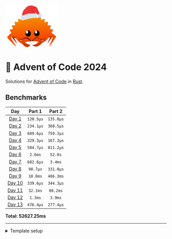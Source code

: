 <img src="./.assets/christmas_ferris.png" width="164">

# 🎄 Advent of Code 2024

Solutions for [Advent of Code](https://adventofcode.com/) in [Rust](https://www.rust-lang.org/).

<!--- advent_readme_stars table --->

<!--- benchmarking table --->
## Benchmarks

| Day | Part 1 | Part 2 |
| :---: | :---: | :---:  |
| [Day 1](./src/bin/01.rs) | `120.5µs` | `135.0µs` |
| [Day 2](./src/bin/02.rs) | `234.1µs` | `360.5µs` |
| [Day 3](./src/bin/03.rs) | `689.6µs` | `759.3µs` |
| [Day 4](./src/bin/04.rs) | `329.3µs` | `167.3µs` |
| [Day 5](./src/bin/05.rs) | `504.7µs` | `811.2µs` |
| [Day 6](./src/bin/06.rs) | `2.6ms` | `52.0s` |
| [Day 7](./src/bin/07.rs) | `682.6µs` | `3.4ms` |
| [Day 8](./src/bin/08.rs) | `90.7µs` | `331.0µs` |
| [Day 9](./src/bin/09.rs) | `10.8ms` | `486.3ms` |
| [Day 10](./src/bin/10.rs) | `339.6µs` | `344.3µs` |
| [Day 11](./src/bin/11.rs) | `32.1ms` | `80.2ms` |
| [Day 12](./src/bin/12.rs) | `1.3ms` | `3.9ms` |
| [Day 13](./src/bin/13.rs) | `476.4µs` | `277.4µs` |

**Total: 52627.25ms**
<!--- benchmarking table --->

---

<details>
    <summary>Template setup</summary>

    ## Template setup

    This template supports all major OS (macOS, Linux, Windows).

    ### 📝 Create your repository

    1.  Open [the template repository](https://github.com/fspoettel/advent-of-code-rust) on Github.
    2.  Click [Use this template](https://github.com/fspoettel/advent-of-code-rust/generate) and create your repository.
    3.  Clone your repository to your computer.
    4.  If you are solving a previous year's advent of code, change the `AOC_YEAR` variable in `.cargo/config.toml` to reflect the year you are solving.

    ### 💻 Setup rust

    1.  Install the [Rust toolchain](https://www.rust-lang.org/tools/install).
    2.  (recommended) Install the [rust-analyzer](https://rust-analyzer.github.io/manual.html) extension for your code editor.
    3.  (optional) Install a native debugger. If you are using VS Code, [CodeLLDB](https://marketplace.visualstudio.com/items?itemName=vadimcn.vscode-lldb) is a good option.

    ---

    ✨ You can start solving puzzles now! Head to the [Usage section](#usage) to see how to use this template. If you like, you can configure [some optional features](#optional-template-features).

    ## Usage

    ### ➡️ Scaffold a day

    ```sh
    # example: `cargo scaffold 1`
    cargo scaffold <day>

    # output:
    # Created module file "src/bin/01.rs"
    # Created empty input file "data/inputs/01.txt"
    # Created empty example file "data/examples/01.txt"
    # ---
    # 🎄 Type `cargo solve 01` to run your solution.
    ```

    Individual solutions live in the `./src/bin/` directory as separate binaries. _Inputs_ and _examples_ live in the the `./data` directory.

    Every [solution](https://github.com/fspoettel/advent-of-code-rust/blob/main/src/template.txt) has _tests_ referencing its _example_ file in `./data/examples`. Use these tests to develop and debug your solutions against the example input. In VS Code, `rust-analyzer` will display buttons for running / debugging these unit tests above the unit test blocks.

    > [!TIP]
    > If a day has multiple example inputs, you can use the `read_file_part()` helper in your tests instead of `read_file()`. If this e.g. applies to day 1, you can create a second example file `01-2.txt` and invoke the helper like `let result = part_two(&advent_of_code::template::read_file_part("examples", DAY, 2));`. This supports an arbitrary number of example files.

    ### ➡️ Download input for a day

    > [!IMPORTANT]
    > This requires [installing the aoc-cli crate](#configure-aoc-cli-integration).

    You can automatically download puzzle input and description by either appending the `--download` flag to `scaffold` (e.g. `cargo scaffold 4 --download`) or with the separate `download` command:

    ```sh
    # example: `cargo download 1`
    cargo download <day>

    # output:
    # [INFO  aoc] 🎄 aoc-cli - Advent of Code command-line tool
    # [INFO  aoc_client] 🎅 Saved puzzle to 'data/puzzles/01.md'
    # [INFO  aoc_client] 🎅 Saved input to 'data/inputs/01.txt'
    # ---
    # 🎄 Successfully wrote input to "data/inputs/01.txt".
    # 🎄 Successfully wrote puzzle to "data/puzzles/01.md".
    ```

    ### ➡️ Run solutions for a day

    ```sh
    # example: `cargo solve 01`
    cargo solve <day>

    # output:
    #     Finished dev [unoptimized + debuginfo] target(s) in 0.13s
    #     Running `target/debug/01`
    # Part 1: 42 (166.0ns)
    # Part 2: 42 (41.0ns)
    ```

    The `solve` command runs your solution against real puzzle inputs. To run an optimized build of your code, append the `--release` flag as with any other rust program.

    #### Submitting solutions

    > [!IMPORTANT]
    > This requires [installing the aoc-cli crate](#configure-aoc-cli-integration).

    Append the `--submit <part>` option to the `solve` command to submit your solution for checking.

    ### ➡️ Run all solutions

    ```sh
    cargo all

    # output:
    #     Running `target/release/advent_of_code`
    # ----------
    # | Day 01 |
    # ----------
    # Part 1: 42 (19.0ns)
    # Part 2: 42 (19.0ns)
    # <...other days...>
    # Total: 0.20ms
    ```

    This runs all solutions sequentially and prints output to the command-line. Same as for the `solve` command, the `--release` flag runs an optimized build.

    ### ➡️ Benchmark your solutions

    ```sh
    # example: `cargo time 8 --store`
    cargo time <day> [--all] [--store]

    # output:
    # Day 08
    # ------
    # Part 1: 1 (39.0ns @ 10000 samples)
    # Part 2: 2 (39.0ns @ 10000 samples)
    #
    # Total (Run): 0.00ms
    #
    # Stored updated benchmarks.
    ```

    The `cargo time` command allows you to benchmark your code and store timings in the readme. When benching, the runner will run your code between `10` and `10.000` times, depending on execution time of first execution, and print the average execution time.

    `cargo time` has three modes of execution:

    1.  `cargo time` without arguments incrementally benches solutions that do not have been stored in the readme yet and skips the rest.
    2.  `cargo time <day>` benches a single solution.
    3.  `cargo time --all` benches all solutions.

    By default, `cargo time` does not write to the readme. In order to do so, append the `--store` flag: `cargo time --store`.

    > Please note that these are not _scientific_ benchmarks, understand them as a fun approximation. 😉 Timings, especially in the microseconds range, might change a bit between invocations.

    ### ➡️ Run all tests

    ```sh
    cargo test
    ```

    To run tests for a specific day, append `--bin <day>`, e.g. `cargo test --bin 01`. You can further scope it down to a specific part, e.g. `cargo test --bin 01 part_one`.

    ### ➡️ Read puzzle description

    > [!IMPORTANT]
    > This command requires [installing the aoc-cli crate](#configure-aoc-cli-integration).

    ```sh
    # example: `cargo read 1`
    cargo read <day>

    # output:
    # Loaded session cookie from "/Users/<snip>/.adventofcode.session".
    # Fetching puzzle for day 1, 2022...
    # ...the input...
    ```

    ### ➡️ Scaffold, download & read the current aoc day

    > [!IMPORTANT]
    > This command requires [installing the aoc-cli crate](#configure-aoc-cli-integration).

    During december, the `today` shorthand command can be used to:

    - scaffold a solution for the current day
    - download its input
    - and read the puzzle

    in one go.

    ```sh
    # example: `cargo today` on December 1st
    cargo today

    # output:
    # Created module file "src/bin/01.rs"
    # Created empty input file "data/inputs/01.txt"
    # Created empty example file "data/examples/01.txt"
    # ---
    # 🎄 Type `cargo solve 01` to run your solution.
    # [INFO  aoc] 🎄 aoc-cli - Advent of Code command-line tool
    # [INFO  aoc_client] 🎅 Saved puzzle to 'data/puzzles/01.md'
    # [INFO  aoc_client] 🎅 Saved input to 'data/inputs/01.txt'
    # ---
    # 🎄 Successfully wrote input to "data/inputs/01.txt".
    # 🎄 Successfully wrote puzzle to "data/puzzles/01.md".
    #
    # Loaded session cookie from "/Users/<snip>/.adventofcode.session".
    # Fetching puzzle for day 1, 2022...
    # ...the input...
    ```

    ### ➡️ Format code

    ```sh
    cargo fmt
    ```

    ### ➡️ Lint code

    ```sh
    cargo clippy
    ```

    ## Optional template features

    ### Configure aoc-cli integration

    1. Install [`aoc-cli`](https://github.com/scarvalhojr/aoc-cli/) via cargo: `cargo install aoc-cli --version 0.12.0`
    2. Create the file `<home_directory>/.adventofcode.session` and paste your session cookie into it. To retrieve the session cookie, press F12 anywhere on the Advent of Code website to open your browser developer tools. Look in _Cookies_ under the _Application_ or _Storage_ tab, and copy out the `session` cookie value. [^1]

    Once installed, you can use the [download command](#download-input--description-for-a-day), the read command, and automatically submit solutions via the [`--submit` flag](#submitting-solutions).

    ### Automatically track ⭐️ progress in the readme

    This template includes [a Github action](https://github.com/k2bd/advent-readme-stars) that automatically updates the readme with your advent of code progress.

    To enable it, complete the following steps:

    #### 1. Create a private leaderboard

    Go to the leaderboard page of the year you want to track and click _Private Leaderboard_. If you have not created a leaderboard yet, create one by clicking _Create It_. Your leaderboard should be accessible under `https://adventofcode.com/{year}/leaderboard/private/view/{aoc_user_id}`.

    #### 2. Set repository secrets

    Go to the _Secrets_ tab in your repository settings and create the following secrets:

    - `AOC_USER_ID`: Go to [this page](https://adventofcode.com/settings) and copy your user id. It's the number behind the `#` symbol in the first name option. Example: `3031`.
    - `AOC_YEAR`: the year you want to track. Example: `2021`.
    - `AOC_SESSION`: an active session[^2] for the advent of code website. To get this, press F12 anywhere on the Advent of Code website to open your browser developer tools. Look in your Cookies under the Application or Storage tab, and copy out the `session` cookie.

    Go to the _Variables_ tab in your repository settings and create the following variable:

    - `AOC_ENABLED`: This variable controls whether the workflow is enabled. Set it to `true` to enable the progress tracker. After you complete AoC or no longer work on it, you can set this to `false` to disable the CI.

    ✨ You can now run this action manually via the _Run workflow_ button on the workflow page. If you want the workflow to run automatically, uncomment the `schedule` section in the `readme-stars.yml` workflow file or add a `push` trigger.

    ### Enable code formatting / clippy checks in the CI

    Uncomment the respective sections in the `ci.yml` workflow.

    ### Use DHAT to profile heap allocations

    If you are not only interested in the runtime of your solution, but also its memory allocation profile, you can use the template's [DHAT](https://valgrind.org/docs/manual/dh-manual.html) integration to analyze it. In order to activate DHAT, call the `solve` command with the `--dhat` flag.

    ```sh
    cargo solve 1 --dhat

    # output:
    #     Running `target/dhat/1`
    # dhat: Total:     276 bytes in 3 blocks
    # dhat: At t-gmax: 232 bytes in 2 blocks
    # dhat: At t-end:  0 bytes in 0 blocks
    # dhat: The data has been saved to dhat-heap.json, and is viewable with dhat/dh_view.html
    # Part 1: 9001 (4.1ms)
    ```

    The command will output some basic stats to the command-line and generate a `dhat-heap.json` report in the repo root directory.

    You can pass the report a tool like [dh-view](https://nnethercote.github.io/dh_view/dh_view.html) to view a detailed breakdown of heap allocations.

    ### Use VS Code to debug your code

    1.  Install [rust-analyzer](https://marketplace.visualstudio.com/items?itemName=rust-lang.rust-analyzer) and [CodeLLDB](https://marketplace.visualstudio.com/items?itemName=vadimcn.vscode-lldb).
    2.  Set breakpoints in your code. [^3]
    3.  Click _Debug_ next to the unit test or the _main_ function. [^4]
    4.  The debugger will halt your program at the specific line and allow you to inspect the local stack. [^5]

    ## Useful crates

    - [itertools](https://crates.io/crates/itertools): Extends iterators with extra methods and adaptors. Frequently useful for aoc puzzles.
    - [regex](https://crates.io/crates/regex): Official regular expressions implementation for Rust.

    A curated list of popular crates can be found on [blessred.rs](https://blessed.rs/crates).

    Do you have aoc-specific crate recommendations? [Share them!](https://github.com/fspoettel/advent-of-code-rust/edit/main/README.md)

    ## Common pitfalls

    - **Integer overflows:** This template uses 32-bit integers by default because it is generally faster - for example when packed in large arrays or structs - than using 64-bit integers everywhere. For some problems, solutions for real input might exceed 32-bit integer space. While this is checked and panics in `debug` mode, integers [wrap](https://doc.rust-lang.org/book/ch03-02-data-types.html#integer-overflow) in `release` mode, leading to wrong output when running your solution.

    ## Footnotes

    [^1]: The session cookie might expire after a while (~1 month) which causes the downloads to fail. To fix this issue, refresh the `.adventofcode.session` file.

    [^2]: The session cookie might expire after a while (~1 month) which causes the automated workflow to fail. To fix this issue, refresh the AOC_SESSION secret.

    [^3]:
        <img src="https://user-images.githubusercontent.com/1682504/198838369-453dc22c-c645-4803-afe0-fc50d5a3f00c.png" alt="Set a breakpoint" width="450" />

    [^4]:
        <img alt="Run debugger" src="https://user-images.githubusercontent.com/1682504/198838372-c89369f6-0d05-462e-a4c7-8cd97b0912e6.png" width="450" />

    [^5]:
        <img alt="Inspect debugger state" src="https://user-images.githubusercontent.com/1682504/198838373-36df6996-23bf-4757-9335-0bc4c1db0276.png" width="450" />

</details>
